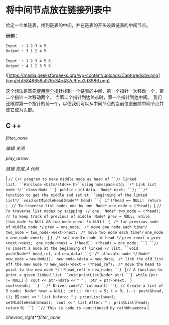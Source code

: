 # 将中间节点放在链接列表中

给定一个单链表，找到链表的中间，并在链表的开头设置链表的中间节点。

**示例：**

```
Input  : 1 2 3 4 5 
Output : 3 1 2 4 5

Input  : 1 2 3 4 5 6
Output : 4 1 2 3 5 6 

```

![https://media.geeksforgeeks.org/wp-content/uploads/Capturedsdw.png](img/ebf5846858a076c34e437c9fea2d3986.png)

这个想法是首先[使用两个指针](https://www.geeksforgeeks.org/write-a-c-function-to-print-the-middle-of-the-linked-list/)找到一个链表的中间，第一个指针一次移动一个，第二个指针一次移动两个。 当第二个指针到达终点时，第一个指针到达中间。 我们还跟踪第一个指针的前一个，以便我们可以从中间节点的当前位置删除中间节点并使它成为头部。

## C ++

*filter_none*

*编辑*
*关闭*

*play_arrow*

*链接*
*亮度_4*
*代码*

| `// C++ program to make middle node as head of ``// linked list. ``#include <bits/stdc++.h>``using` `namespace` `std;``/* Link list node */``class` `Node ``{ ` `public` `:` `int` `data; ` `Node* next; ``}; ``/* Function to get the middle and set at ``beginning of the linked list*/``void` `setMiddleHead(Node** head) ``{ ` `if` `(*head == NULL) ` `return` `; ` `// To traverse list nodes one by one ` `Node* one_node = (*head); `[ `// To traverse list nodes by skipping ` `// one. ` `Node* two_node = (*head); ` `// To keep track of previous of middle ` `Node* prev = NULL; ` `while` `(two_node != NULL && two_node->next != NULL) ` `{ ` `/* for previous node of middle node */` `prev = one_node; ` `/* move one node each time*/` `two_node = two_node->next->next; ` `/* move two node each time*/` `one_node = one_node->next; ` ] `} ` `/* set middle node at head */` `prev->next = prev->next->next; ` `one_node->next = (*head); ` `(*head) = one_node; ``} ``// To insert a node at the beginning of linked `​​ `// list. ``void` `push(Node** head_ref,` `int` `new_data) ``{ ` `/* allocate node */` `Node* new_node =` `new` `Node(); ` `new_node->data = new_data; ` `/* link the old list off the new node */` `new_node->next = (*head_ref); ` `/* move the head to point to the new node */` `(*head_ref) = new_node; ``} ` [`// A function to print a given linked list ``void` `printList(Node* ptr) ``{ ` `while` `(ptr != NULL)` `{ ` `cout << ptr->data <<` `" "` `; ` `ptr = ptr->next; ` `} ` `cout<<endl; ``} ``/* Driver code*/``int` `main() ``{ ` `// Create a list of 5 nodes ` `Node* head = NULL; ` `int` `i; ` `for` `(i = 5; i > 0; i--) ` `push(&head, i); `的 `cout <<` `" list before: "` `; ` `printList(head); ` `setMiddleHead(&head); ` `cout <<` `" list After: "` `; ` `printList(head); ` `return` `0; ``} ``// This is code is contributed by rathbhupendra` |

*chevron_right**filter_none*